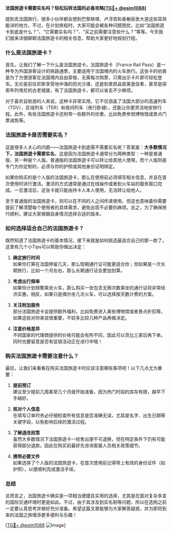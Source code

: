 **法国旅遊卡需要实名吗？轻松玩转法国的必备攻略[[TG💪+ @esim1088](https://t.me/s/esim1088)]**

提到去法国旅行，很多小伙伴都会想到巴黎铁塔、卢浮宫和香榭丽舍大道这些耳熟能详的地方。不过，在计划旅程时，大家可能会被各种问题困扰，比如“法国旅遊卡到底是什么？”、“它需要实名吗？”、“买之前需要注意些什么？”等等。今天我们就来详细聊聊法国旅遊卡的相关信息，帮助大家更好地规划行程。

### 什么是法国旅遊卡？

首先，让我们了解一下什么是法国旅遊卡。法国旅遊卡（France Rail Pass）是一种专为外国游客设计的铁路通票，主要适用于法国境内的火车旅行。这张卡的初衷是为了方便游客在法国境内自由穿梭，无需每次购票，只需出示卡片即可轻松登车。无论是前往尼斯享受地中海的阳光沙滩，还是到里昂品尝美食佳肴，甚至是探索布列塔尼的古老城堡，有了法国旅遊卡，都可以省去不少麻烦。

对于喜欢自助游的人来说，这种卡非常实用。它不仅涵盖了法国大部分的高速列车（TGV）、区域列车（TER）和夜间列车（夜行卧铺），还能让你更灵活地安排行程。此外，有些法国旅遊卡还附带一些额外的优惠，比如免费参观博物馆或景点门票减免等。

### 法国旅遊卡是否需要实名？

这是很多人关心的问题——法国旅遊卡到底需不需要实名呢？答案是：**大多数情况下，法国旅遊卡需要实名**。这是因为法国旅遊卡通常分为两种类型：一种是普通版，另一种是个人版。普通版的法国旅遊卡可以转让给其他人使用，而个人版则是专门为你定制的，必须与你的护照或其他身份证明绑定。

如果你购买的是个人版的法国旅遊卡，那么在使用前必须填写相关信息，并且在首次使用时进行激活。激活的方式通常是通过在线操作或者到火车站的服务窗口完成。一旦激活后，这张卡就只能由持卡人本人使用，无法转让给他人。

至于普通版的法国旅遊卡，则可以在不同的人之间传递使用，但这也意味着你需要提前了解清楚每个使用者的具体需求，避免出现不必要的麻烦。总之，为了确保旅行顺利，建议大家根据自身情况选择合适的版本。

### 如何选择适合自己的法国旅遊卡？

既然知道了法国旅遊卡的基本情况，接下来就是如何挑选最适合自己的那一款了。这里有几个小Tips可以帮助你做出决定：

1. **确定旅行时间**  
   如果你打算在法国停留几天，那么短期通行证可能更适合你；但如果是一次长期旅行，比如一个月左右，那么长期通行证会更加划算。

2. **考虑出行频率**  
   如果你计划频繁乘坐火车，那么购买一张包含无限次数乘坐的通行证将非常经济实惠。相反，如果只是偶尔坐几次火车，可以选择按天数计费的方案。

3. **关注附加服务**  
   部分法国旅遊卡会提供额外福利，比如免费进入某些博物馆或者景点折扣等。如果这些对你来说很重要，不妨多比较几种产品再做决定。

4. **注意价格差异**  
   不同国家的代理商提供的价格可能会有所不同，因此可以货比三家后再下单。同时也要留意是否有促销活动正在进行中哦！

### 购买法国旅遊卡需要注意什么？

最后，让我们来看看在购买法国旅遊卡时应该注意哪些事项吧！以下几点尤为重要：

1. **提前预订**  
   建议至少提前几周甚至几个月就开始准备，因为热门时段的库存有限，越早下手越好。

2. **核对个人信息**  
   在填写订单时务必仔细检查所有信息是否准确无误，尤其是名字、出生日期等关键字段，以免影响后续的激活过程。

3. **了解退改政策**  
   虽然大多数情况下法国旅遊卡一经售出便不可退换，但在特定条件下仍有可能获得部分退款。因此在购买前最好先咨询客服人员相关政策细节。

4. **携带必要文件**  
   如果选择了个人版的法国旅遊卡，在首次使用前记得带上有效的身份证件（如护照），以便顺利完成激活手续。

### 总结

总而言之，法国旅遊卡确实是一项相当便捷且实用的选择，尤其是在面对复杂多变的国际交通环境时更是如此。不过，由于其涉及到实名制等问题，所以在选购之前一定要认真思考并做好充分准备。希望这篇文章能够为大家解答疑惑，并为即将到来的法国之旅增添更多便利与乐趣！

[[TG💪+ @esim1088](https://t.me/s/esim1088) ![Image](https://i.postimg.cc/4NQfJmqS/Snipaste-2025-05-13-00-14-12.png)]
